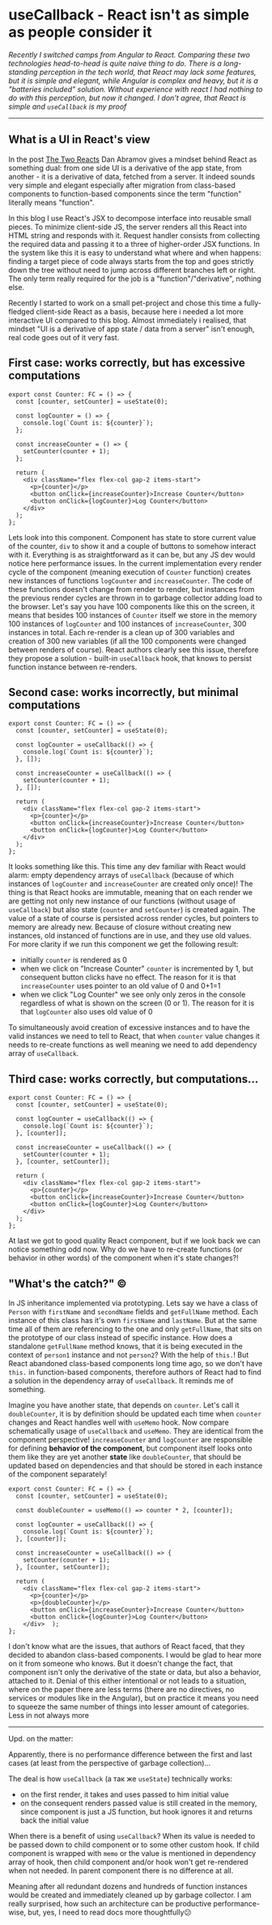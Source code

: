 # useCallback - React isn't as simple as people consider it

*Recently I switched camps from Angular to React. Comparing these two technologies head-to-head is quite naive thing to do. There is a long-standing perception in the tech world, that React may lack some features, but it is simple and elegant, while Angular is complex and heavy, but it is a "batteries included" solution. Without experience with react I had nothing to do with this perception, but now it changed. I don't agree, that React is simple and `useCallback` is my proof*

---

## What is a UI in React's view

In the post [The Two Reacts](https://overreacted.io/the-two-reacts/) Dan Abramov gives a mindset behind React as something dual: from one side UI is a derivative of the app state, from another - it is a derivative of data, fetched from a server. It indeed sounds very simple and elegant especially after migration from class-based components to function-based components since the term "function" literally means "function".

In this blog I use React's JSX to decompose interface into reusable small pieces. To minimize client-side JS, the server renders all this React into HTML string and responds with it. Request handler consists from collecting the required data and passing it to a three of higher-order JSX functions. In the system like this it is easy to understand what where and when happens: finding a target piece of code always starts from the top and goes strictly down the tree without need to jump across different branches left or right. The only term really required for the job is a "function"/"derivative", nothing else.

Recently I started to work on a small pet-project and chose this time a fully-fledged client-side React as a basis, because here i needed a lot more interactive UI compared to this blog. Almost immediately i realised, that mindset "UI is a derivative of app state / data from a server" isn't enough, real code goes out of it very fast.

## First case: works correctly, but has excessive computations

```tsx
export const Counter: FC = () => {
  const [counter, setCounter] = useState(0);

  const logCounter = () => {
    console.log(`Count is: ${counter}`);
  };

  const increaseCounter = () => {
    setCounter(counter + 1);
  };

  return (
    <div className="flex flex-col gap-2 items-start">
      <p>{counter}</p>
      <button onClick={increaseCounter}>Increase Counter</button>
      <button onClick={logCounter}>Log Counter</button>
    </div>
  );
};
```

Lets look into this component. Component has state to store current value of the counter, `div` to show it and a couple of buttons to somehow interact with it. Everything is as straightforward as it can be, but any JS dev would notice here performance issues. In the current implementation every render cycle of the component (meaning execution of `Counter` function) creates new instances of functions `logCounter` and `increaseCounter`. The code of these functions doesn't change from render to render, but instances from the previous render cycles are thrown in to garbage collector adding load to the browser. Let's say you have 100 components like this on the screen, it means that besides 100 instances of `Counter` itself we store in the memory 100 instances of `logCounter` and 100 instances of `increaseCounter`, 300 instances in total. Each re-render is a clean up of 300 variables and creation of 300 new variables (if all the 100 components were changed between renders of course). React authors clearly see this issue, therefore they propose a solution - built-in `useCallback` hook, that knows to persist function instance between re-renders.

## Second case: works incorrectly, but minimal computations

```tsx
export const Counter: FC = () => {
  const [counter, setCounter] = useState(0);

  const logCounter = useCallback(() => {
    console.log(`Count is: ${counter}`);
  }, []);

  const increaseCounter = useCallback(() => {
    setCounter(counter + 1);
  }, []);

  return (
    <div className="flex flex-col gap-2 items-start">
      <p>{counter}</p>
      <button onClick={increaseCounter}>Increase Counter</button>
      <button onClick={logCounter}>Log Counter</button>
    </div>
  );
};
```

It looks something like this. This time any dev familiar with React would alarm: empty dependency arrays of `useCallback` (because of which instances of `logCounter` and `increaseCounter` are created only once)! The thing is that React hooks are immutable, meaning that on each render we are getting not only new instance of our functions (without usage of `useCallback`) but also state (`counter` and `setCounter`) is created again. The value of a state of course is persisted across render cycles, but pointers to memory are already new. Because of closure without creating new instances, old instanced of functions are in use, and they use old values. For more clarity if we run this component we get the following result:

- initially `counter` is rendered as 0
- when we click on "Increase Counter" `counter` is incremented by 1, but consequent button clicks have no effect. The reason for it is that `increaseCounter` uses pointer to an old value of 0 and 0+1=1
- when we click "Log Counter" we see only only zeros in the console regardless of what is shown on the screen (0 or 1). The reason for it is that `logCounter` also uses old value of 0

To simultaneously avoid creation of excessive instances and to have the valid instances we need to tell to React, that when `counter` value changes it needs to re-create functions as well meaning we need to add dependency array of `useCallback`.

## Third case: works correctly, but computations...

```tsx
export const Counter: FC = () => {
  const [counter, setCounter] = useState(0);

  const logCounter = useCallback(() => {
    console.log(`Count is: ${counter}`);
  }, [counter]);

  const increaseCounter = useCallback(() => {
    setCounter(counter + 1);
  }, [counter, setCounter]);

  return (
    <div className="flex flex-col gap-2 items-start">
      <p>{counter}</p>
      <button onClick={increaseCounter}>Increase Counter</button>
      <button onClick={logCounter}>Log Counter</button>
    </div>
  );
};
```

At last we got to good quality React component, but if we look back we can notice something odd now. Why do we have to re-create functions (or behavior in other words) of the component when it's state changes?!

## "What's the catch?" ©️

In JS inheritance implemented via prototyping. Lets say we have a class of `Person` with `firstName` and `secondName` fields and `getFullName` method. Each instance of this class has it's own `firstName` and `lastName`. But at the same time all of them are referencing to the one and only `getFullName`, that sits on the prototype of our class instead of specific instance. How does a standalone `getFullName` method knows, that it is being executed in the context of `person1` instance and not `person2`? With the help of `this.`! But React abandoned class-based components long time ago, so we don't have `this.` in function-based components, therefore authors of React had to find a solution in the dependency array of `useCallback`. It reminds me of something.

Imagine you have another state, that depends on `counter`. Let's call it `doubleCounter`, it is by definition should be updated each time when `counter` changes and React handles well with `useMemo` hook. Now compare schematically usage of `useCallback` and `useMemo`. They are identical from the component perspective! `increaseCounter` and `logCounter` are responsible for defining **behavior of the component**, but component itself looks onto them like they are yet another **state** like `doubleCounter`, that should be updated based on dependencies and that should be stored in each instance of the component separately!

```tsx
export const Counter: FC = () => {
  const [counter, setCounter] = useState(0);

  const doubleCounter = useMemo(() => counter * 2, [counter]);

  const logCounter = useCallback(() => {
    console.log(`Count is: ${counter}`);
  }, [counter]);

  const increaseCounter = useCallback(() => {
    setCounter(counter + 1);
  }, [counter, setCounter]);

  return (
    <div className="flex flex-col gap-2 items-start">
      <p>{counter}</p>
      <p>{doubleCounter}</p>
      <button onClick={increaseCounter}>Increase Counter</button>
      <button onClick={logCounter}>Log Counter</button>
    </div>  );
};
```

I don't know what are the issues, that authors of React faced, that they decided to abandon class-based components. I would be glad to hear more on it from someone who knows. But it doesn't change the fact, that component isn't only the derivative of the state or data, but also a behavior, attached to it. Denial of this either intentional or not leads to a situation, where on the paper there are less terms (there are no directives, no services or modules like in the Angular), but on practice it means you need to squeeze the same number of things into lesser amount of categories. Less in not always more


---

Upd. on the matter:

Apparently, there is no performance difference between the first and last cases (at least from the perspective of garbage collection)…

The deal is how `useCallback` (а так же `useState`) technically works:

- on the first render, it takes and uses passed to him initial value
- on the consequent renders passed value is still created in the memory, since component is just a JS function, but hook ignores it and returns back the initial value

When there is a benefit of using `useCallback`? When its value is needed to be passed down to child component or to some other custom hook. If child component is wrapped with `memo` or the value is mentioned in dependency array of hook, then child component and/or hook won't get re-rendered when not needed. In parent component there is no difference at all.

Meaning after all redundant dozens and hundreds of function instances would be created and immediately cleaned up by garbage collector. I am really surprised, how such an architecture can be productive performance-wise, but, yes, I need to read docs more thoughtfully😕
